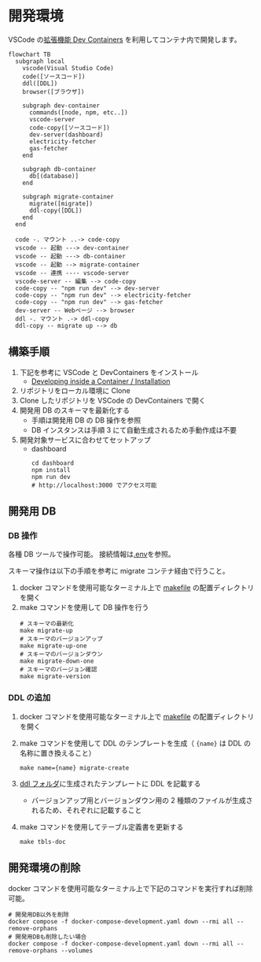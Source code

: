 # 開発環境

VSCode の[拡張機能 Dev Containers](https://code.visualstudio.com/docs/devcontainers/containers) を利用してコンテナ内で開発します。

```mermaid
flowchart TB
  subgraph local
    vscode(Visual Studio Code)
    code([ソースコード])
    ddl([DDL])
    browser([ブラウザ])

    subgraph dev-container
      commands([node, npm, etc..])
      vscode-server
      code-copy([ソースコード])
      dev-server(dashboard)
      electricity-fetcher
      gas-fetcher
    end

    subgraph db-container
      db[(database)]
    end

    subgraph migrate-container
      migrate([migrate])
      ddl-copy([DDL])
    end
  end

  code -. マウント ..-> code-copy
  vscode -- 起動 ---> dev-container
  vscode -- 起動 ---> db-container
  vscode -- 起動 --> migrate-container
  vscode -- 連携 ---- vscode-server
  vscode-server -- 編集 --> code-copy
  code-copy -- "npm run dev" --> dev-server
  code-copy -- "npm run dev" --> electricity-fetcher
  code-copy -- "npm run dev" --> gas-fetcher
  dev-server -- Webページ --> browser
  ddl -. マウント .-> ddl-copy
  ddl-copy -- migrate up --> db
```

## 構築手順

1. 下記を参考に VSCode と DevContainers をインストール
   - [Developing inside a Container / Installation](https://code.visualstudio.com/docs/devcontainers/containers#_installation)
2. リポジトリをローカル環境に Clone
3. Clone したリポジトリを VSCode の DevContainers で開く
4. 開発用 DB のスキーマを最新化する
   - 手順は開発用 DB の DB 操作を参照
   - DB インスタンスは手順 3 にて自動生成されるため手動作成は不要
5. 開発対象サービスに合わせてセットアップ
   - dashboard
     ```
     cd dashboard
     npm install
     npm run dev
     # http://localhost:3000 でアクセス可能
     ```

## 開発用 DB

### DB 操作

各種 DB ツールで操作可能。
接続情報は[.env](.env)を参照。

スキーマ操作は以下の手順を参考に migrate コンテナ経由で行うこと。

1. docker コマンドを使用可能なターミナル上で [makefile](./makefile) の配置ディレクトリを開く
2. make コマンドを使用して DB 操作を行う
   ```
   # スキーマの最新化
   make migrate-up
   # スキーマのバージョンアップ
   make migrate-up-one
   # スキーマのバージョンダウン
   make migrate-down-one
   # スキーマのバージョン確認
   make migrate-version
   ```

### DDL の追加

1. docker コマンドを使用可能なターミナル上で [makefile](./makefile) の配置ディレクトリを開く
2. make コマンドを使用して DDL のテンプレートを生成（ `{name}` は DDL の名称に置き換えること）
   ```
   make name={name} migrate-create
   ```
3. [ddl フォルダ](./migrate/ddl/)に生成されたテンプレートに DDL を記載する

   - バージョンアップ用とバージョンダウン用の 2 種類のファイルが生成されるため、それぞれに記載すること

4. make コマンドを使用してテーブル定義書を更新する
   ```
   make tbls-doc
   ```

## 開発環境の削除

docker コマンドを使用可能なターミナル上で下記のコマンドを実行すれば削除可能。

```
# 開発用DB以外を削除
docker compose -f docker-compose-development.yaml down --rmi all --remove-orphans
# 開発用DBも削除したい場合
docker compose -f docker-compose-development.yaml down --rmi all --remove-orphans --volumes
```
